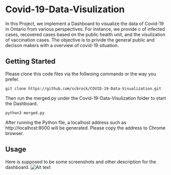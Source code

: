 # Covid-19-Data-Visulization
In this Project, we implement a Dashboard to visualize the data of Covid-19 in Ontario from various perspectives. For instance, we provide c of infected cases, recovered cases based on the public health unit, and the visulization of vaccination cases. The objective is to privide the general public and decison makers with a overview of covid-19 situation.

## Getting Started
Please clone this code files via the follwoing commands or the way you prefer.
```
git clone https://github.com/scbrock/COVID-19-Data-Visualization.git
```
Then run the merged.py under the Covid-19-Data-Visulization folder to start the Dashboard. 
```
python3 merged.py 
```
After running the Python file, a localhost address such as http://localhost:8000 will be generated. Please copy the address to Chrome browser. 
## Usage
Here is supposed to be some screenshots and other description for the dashboard.
![Alt text](https://github.com/scbrock/COVID-19-Data-Visualization/screenshot.png)
